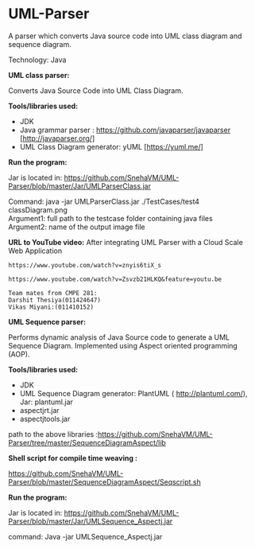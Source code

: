 # UML-Parser
A parser which converts Java source code into UML class diagram and sequence diagram.

Technology: Java

**UML class parser:**

 Converts Java Source Code into UML Class Diagram. 
 
**Tools/libraries used:**
- JDK
- Java grammar parser : https://github.com/javaparser/javaparser [http://javaparser.org/]
- UML Class Diagram generator: yUML [https://yuml.me/]

**Run the program:**

  Jar is located in: https://github.com/SnehaVM/UML-Parser/blob/master/Jar/UMLParserClass.jar
  
  Command:
   java -jar UMLParserClass.jar ./TestCases/test4 classDiagram.png   
   Argument1: full path to the testcase folder containing java files   
   Argument2: name of the output image file 
   
   **URL to YouTube video:** 
   After integrating UML Parser with a Cloud Scale Web Application
    
    https://www.youtube.com/watch?v=znyis6tiX_s
    
    https://www.youtube.com/watch?v=Zsvzb21HLKQ&feature=youtu.be
        
    Team mates from CMPE 281:
    Darshit Thesiya(011424647)
    Vikas Miyani:(011410152)
  
**UML Sequence parser:**

 Performs dynamic analysis of Java Source code to generate a UML Sequence Diagram. Implemented using Aspect oriented programming (AOP).
 
 **Tools/libraries used:**
 - JDK
 - UML Sequence Diagram generator: PlantUML (	http://plantuml.com/), Jar: plantuml.jar
 - aspectjrt.jar
 - aspectjtools.jar 
 
 path to the above libraries :https://github.com/SnehaVM/UML-Parser/tree/master/SequenceDiagramAspect/lib
 
  **Shell script for compile time weaving :**
  
  https://github.com/SnehaVM/UML-Parser/blob/master/SequenceDiagramAspect/Seqscript.sh
 
 **Run the program:**
 
  Jar is located in: https://github.com/SnehaVM/UML-Parser/blob/master/Jar/UMLSequence_Aspectj.jar
  
  command:
  Java -jar UMLSequence_Aspectj.jar
  
 
 
 
 

